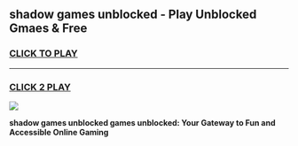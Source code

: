 
## shadow games unblocked - Play Unblocked Gmaes & Free
<h3>
<a href="https://news.freeplayer.one?title=shadow_games_unblocked&ref=16F">CLICK TO PLAY</a></h3>
<hr>

<h3>
<a href="https://news.freeplayer.one?title=shadow_games_unblocked&ref=16F">CLICK 2 PLAY</a>
  
</h3>

<a href="https://news.freeplayer.one?title=shadow_games_unblocked&ref=16F/"><img src="https://clearcache.store/games.png"></a>


**shadow games unblocked games unblocked: Your Gateway to Fun and Accessible Online Gaming**
